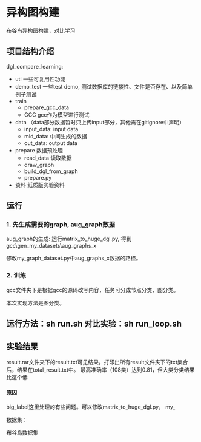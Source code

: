 # 异构图构建
布谷鸟异构图构建，对比学习

## 项目结构介绍

dgl_compare_learning:

- utl 一些可复用性功能
- demo_test 一些test demo, 测试数据库的链接性、文件是否存在、以及简单例子测试
- train 
  - prepare_gcc_data
  - GCC gcc作为模型进行测试
- data （data部分数据暂时只上传input部分，其他需在gitignore中声明）
  - input_data: input data
  - mid_data: 中间生成的数据
  - out_data: output data
- prepare 数据预处理
  - read_data 读取数据
  - draw_graph
  - build_dgl_from_graph
  - prepare.py
- 资料 纸质版实验资料


## 运行
### 1. 先生成需要的graph, aug_graph数据
aug_graph的生成: 运行matrix_to_huge_dgl.py, 得到gcc\gen_my_datasets\aug_graphs_x

修改my_graph_dataset.py中aug_graphs_x数据的路径。

### 2. 训练
gcc文件夹下是根据gcc的源码改写内容，任务可分成节点分类、图分类。

本次实现方法是图分类。

## 运行方法：sh run.sh 对比实验：sh run_loop.sh

## 实验结果

result.rar文件夹下的result.txt可见结果。打印出所有result文件夹下的txt集合后，结果在total_result.txt中。 最高准确率（108类）达到0.81，但大类分类结果比这个低

#### 原因

big_label这里处理的有些问题。可以修改matrix_to_huge_dgl.py， my_



数据集：

布谷鸟数据集
